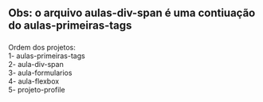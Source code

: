 ## Obs: o arquivo aulas-div-span é uma contiuação do aulas-primeiras-tags
###
Ordem dos projetos: <br>
  1- aulas-primeiras-tags <br>
  2- aula-div-span <br>
  3- aula-formularios <br>
  4- aula-flexbox <br>
  5- projeto-profile 
